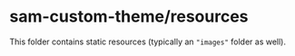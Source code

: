 # sam-custom-theme/resources

This folder contains static resources (typically an `"images"` folder as well).
